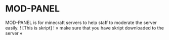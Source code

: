 # MOD-PANEL
MOD-PANEL is for minecraft servers to help staff to moderate the server easily. ! [This is skript] ! 
» make sure that you have skript downloaded to the server «

